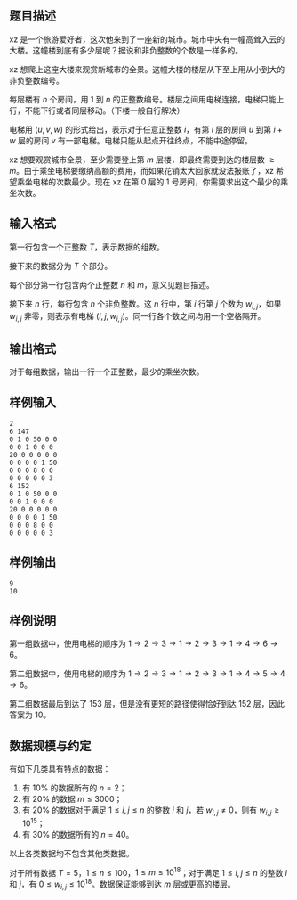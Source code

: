 ## 题目描述

xz 是一个旅游爱好者，这次他来到了一座新的城市。城市中央有一幢高耸入云的大楼。这幢楼到底有多少层呢？据说和非负整数的个数是一样多的。

xz 想爬上这座大楼来观赏新城市的全景。这幢大楼的楼层从下至上用从小到大的非负整数编号。

每层楼有 $n$ 个房间，用 $1$ 到 $n$ 的正整数编号。楼层之间用电梯连接，电梯只能上行，不能下行或者同层移动。（下楼一般自行解决）

电梯用 $(u,v,w)$ 的形式给出，表示对于任意正整数 $i$，有第 $i$ 层的房间 $u$ 到第 $i+w$ 层的房间 $v$ 有一部电梯。电梯只能从起点开往终点，不能中途停留。

xz 想要观赏城市全景，至少需要登上第 $m$ 层楼，即最终需要到达的楼层数 $\ge m$。由于乘坐电梯要缴纳高额的费用，而如果花销太大回家就没法报账了，xz 希望乘坐电梯的次数最少。现在 xz 在第 $0$ 层的 $1$ 号房间，你需要求出这个最少的乘坐次数。

## 输入格式

第一行包含一个正整数 $T$，表示数据的组数。

接下来的数据分为 $T$ 个部分。

每个部分第一行包含两个正整数 $n$ 和 $m$，意义见题目描述。

接下来 $n$ 行，每行包含 $n$ 个非负整数。这 $n$ 行中，第 $i$ 行第 $j$ 个数为 $w_{i,j}$，如果 $w_{i,j}$ 非零，则表示有电梯 $(i,j,w_{i,j})$。同一行各个数之间均用一个空格隔开。

## 输出格式

对于每组数据，输出一行一个正整数，最少的乘坐次数。

## 样例输入

```plain
2
6 147
0 1 0 50 0 0
0 0 1 0 0 0
20 0 0 0 0 0
0 0 0 0 1 50
0 0 0 8 0 0
0 0 0 0 0 3
6 152
0 1 0 50 0 0
0 0 1 0 0 0
20 0 0 0 0 0
0 0 0 0 1 50
0 0 0 8 0 0
0 0 0 0 0 3
```

## 样例输出

```plain
9
10
```

## 样例说明

第一组数据中，使用电梯的顺序为 $1\rightarrow 2\rightarrow 3\rightarrow 1\rightarrow 2\rightarrow 3\rightarrow 1\rightarrow 4\rightarrow 6\rightarrow 6$。

第二组数据中，使用电梯的顺序为 $1\rightarrow 2\rightarrow 3\rightarrow 1\rightarrow 2\rightarrow 3\rightarrow 1\rightarrow 4\rightarrow 5\rightarrow 4\rightarrow 6$。

第二组数据最后到达了 $153$ 层，但是没有更短的路径使得恰好到达 $152$ 层，因此答案为 $10$。

## 数据规模与约定

有如下几类具有特点的数据：

1. 有 $10\%$ 的数据所有的 $n=2$；
2. 有 $20\%$ 的数据 $m\leq 3000$；
3. 有 $20\%$ 的数据对于满足 $1\leq i,j\leq n$ 的整数 $i$ 和 $j$，若 $w_{i,j}\neq 0$，则有 $w_{i,j}\ge 10^{15}$；
4. 有 $30\%$ 的数据所有的 $n=40$。

以上各类数据均不包含其他类数据。

对于所有数据 $T=5$，$1\leq n\leq 100$，$1\leq m\leq 10^{18}$；对于满足 $1\leq i,j\leq n$ 的整数 $i$ 和 $j$，有 $0\leq w_{i,j}\leq 10^{18}$。数据保证能够到达 $m$ 层或更高的楼层。

